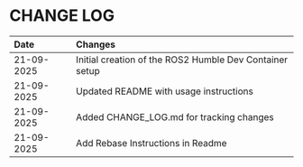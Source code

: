 # CHANGE LOG 

| Date     | Changes                                             |
|:---------|:----------------------------------------------------|
|21-09-2025| Initial creation of the ROS2 Humble Dev Container setup |
|21-09-2025| Updated README with usage instructions              |
|21-09-2025| Added CHANGE_LOG.md for tracking changes            |
|21-09-2025| Add Rebase Instructions in Readme                   |
